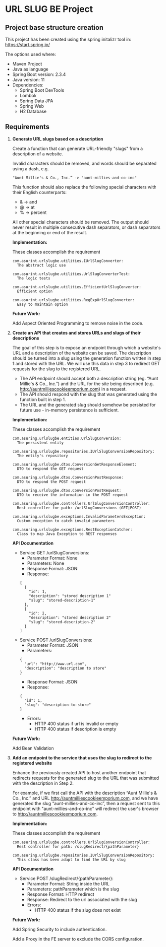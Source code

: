 # URL SLUG BE Project

## Project base structure creation

This project has been created using the spring initalizr tool in: https://start.spring.io/

The options used where:

- Maven Project
- Java as language
- Spring Boot version: 2.3.4
- Java version: 11
- Dependencies:
  - Spring Boot DevTools
  - Lombok
  - Spring Data JPA
  - Spring Web
  - H2 Database

## Requirements

1. **Generate URL slugs based on a description**

   Create a function that can generate URL-friendly "slugs" from a description of a website.

   Invalid characters should be removed, and words should be separated using a dash, e.g.

   ```
   "Aunt Millie's & Co., Inc.” -> "aunt-millies-and-co-inc"
   ```

   This function should also replace the following special characters with their English counterparts:

   - & -> and
   - @ -> at
   - % -> percent

   All other special characters should be removed. The output should never result in multiple consecutive dash separators, or dash separators at the beginning or end of the result.
   
   **Implementation:**

   These classes accomplish the requirement
   
   ```
   com.asurint.urlslugbe.utilities.IUrlSlugConverter:
     The abstract logic use
   
   com.asurint.urlslugbe.utilities.UrlSlugConverterTest:
     The logic tests
   
   com.asurint.urlslugbe.utilities.EfficientUrlSlugConverter:
     Efficient option
   
   com.asurint.urlslugbe.utilities.RegExpUrlSlugConverter:
     Easy to maintain option
   ```

   **Future Work:**
   
   Add Aspect Oriented Programming to remove noise in the code.

2. **Create an API that creates and stores URLs and slugs of their descriptions**

   The goal of this step is to expose an endpoint through which a website's URL and a description of the website can be saved. The description should be turned into a slug using the generation function written in step 1 and stored with the URL. We will use this data in step 3 to redirect GET requests for the slug to the registered URL.

   - The API endpoint should accept both a description string (eg. “Aunt Millie's & Co., Inc.”) and the URL for the site being described (e.g. http://auntmilliescookieemporium.com) in a request.
   - The API should respond with the slug that was generated using the function built in step 1.
   - The URL and the generated slug should somehow be persisted for future use - in-memory persistence is sufficient.

   **Implementation:**

   These classes accomplish the requirement
   
   ```
   com.asuring.urlslugbe.entities.UrlSlugConversion:
     The persistent entity
   
   com.asuring.urlslugbe.repositories.IUrlSlugConversionRepository:
     The entity's repository
   
   com.asuring.urlslugbe.dtos.ConversionGetResponseElement:
     DTO to respond the GET request
   
   com.asuring.urlslugbe.dtos.ConversionPostResponse:
     DTO to respond the POST request
   
   com.asuring.urlslugbe.dtos.ConversionPostRequest:
     DTO to receive the information in the POST request
   
   com.asuring.urlslugbe.controllers.UrlSlugConversionController:
     Rest controller for path: /urlSlugConversions (GET|POST)
   
   com.asuring.urlslugbe.exceptions.InvalidParametersException:
     Custom exception to catch invalid parameters
   
   com.asuring.urlslugbe.exceptions.RestExceptionCatcher:
     Class to map Java Exception to REST responses
   ```
   
   **API Documentation**
   
   - Service GET /urlSlugConversions:
        - Parameter Format: None
        - Parameters: None
        - Response Format: JSON
        - Response:
        ```
        [
          {
            "id": 1,
            "description": "stored description 1"
            "slug": "stored-description-1"
          },
          {
            "id": 2,
            "description": "stored description 2"
            "slug": "stored-description-2"
          }
        ]
        ```
   - Service POST /urlSlugConversions:
        - Parameter Format: JSON
        - Parameters:
        ```
        {
          "url": "http://www.url.com",
          "description": "description to store"
        }
        ```
        - Response Format: JSON
        - Response:
        ```
        {
          "id": 1,
          "slug": "description-to-store"
        }
        ```
        - Errors:
          - HTTP 400 status if url is invalid or empty
          - HTTP 400 status if description is empty
          
   **Future Work:**
   
   Add Bean Validation

3. **Add an endpoint to the service that uses the slug to redirect to the registered website**

   Enhance the previously created API to host another endpoint that redirects requests for the generated slug to the URL that was submitted with the description in Step 2.

   For example, if we first call the API with the description “Aunt Millie's & Co., Inc.” and URL http://auntmilliescookieemporium.com, and we have generated the slug “aunt-millies-and-co-inc”, then a request sent to this endpoint with "aunt-millies-and-co-inc" will redirect the user's browser to http://auntmilliescookieemporium.com.

   **Implementation:**

   These classes accomplish the requirement
   
   ```
   com.asuring.urlslugbe.controllers.UrlSlugConversionController:
     Rest controller for path: /slugRedirect/{pathParameter}
   
   com.asuring.urlslugbe.repositories.IUrlSlugConversionRepository:
     This class has been adapt to find the URL by slug
   ```

   **API Documentation**

   - Service POST /slugRedirect/{pathParameter}:
        - Parameter Format: String inside the URL
        - Parameters: pathParameter which is the slug
        - Response Format: HTTP redirect
        - Response: Redirect to the url associated with the slug
        - Errors:
          - HTTP 400 status if the slug does not exist

   **Future Work:**
   
   Add Spring Security to include authentication.
   
   Add a Proxy in the FE server to exclude the CORS configuration.